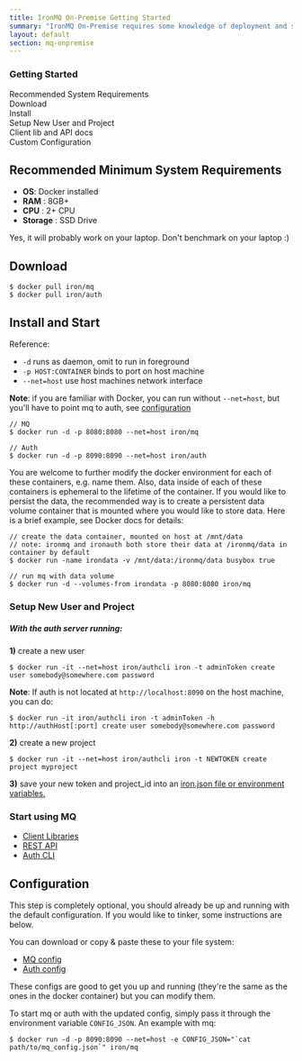 ```yaml
---
title: IronMQ On-Premise Getting Started
summary: "IronMQ On-Premise requires some knowledge of deployment and server management. If you do not possess these skills please schedule a consultation with our team"
layout: default
section: mq-onpremise
---
```


<p class="subtitle">
<!--   IronMQ On-Premise requires some knowledge of deployment and server management. If you do not possess these skills please schedule a consultation with our team -->
</p>

<section id="toc">
  <h3>Getting Started</h3>
  <ul>
    <li><a href="#requirements">Recommended System Requirements</a></li>
    <li><a href="#download">Download</a></li>
    <li><a href="#install">Install</a></li>
    <li><a href="#setup_user_project">Setup New User and Project</a></li>
    <li><a href="#start">Client lib and API docs</a></li>
    <li><a href="#custom_config">Custom Configuration</a></li>
  </ul>
</section>

<h2 id="requirements">Recommended Minimum System Requirements</h2>

* __OS__: Docker installed
* __RAM__ : 8GB+
* __CPU__ : 2+ CPU
* __Storage__ : SSD Drive

Yes, it will probably work on your laptop. Don't benchmark on your laptop :)

<h2 id="download">Download</h2>

```
$ docker pull iron/mq
$ docker pull iron/auth
```

<h2 id="install">Install and Start</h2>

Reference:

* `-d` runs as daemon, omit to run in foreground
* `-p HOST:CONTAINER` binds to port on host machine
* `--net=host` use host machines network interface

__Note__: if you are familiar with Docker, you can run without `--net=host`,
but you'll have to point mq to auth, see [configuration](#custom_config)

```
// MQ
$ docker run -d -p 8080:8080 --net=host iron/mq

// Auth
$ docker run -d -p 8090:8090 --net=host iron/auth
```

You are welcome to further modify the docker environment for each of these containers, e.g. name them.
Also, data inside of each of these containers is ephemeral to the lifetime of
the container. If you would like to persist the data, the recommended way
is to create a persistent data volume container that is mounted where you
would like to store data. Here is a brief example, see Docker docs for details:

```
// create the data container, mounted on host at /mnt/data
// note: ironmq and ironauth both store their data at /ironmq/data in container by default
$ docker run -name irondata -v /mnt/data:/ironmq/data busybox true

// run mq with data volume
$ docker run -d --volumes-from irondata -p 8080:8080 iron/mq
```

<h3 id="setup_user_project">Setup New User and Project</h3>

##### With the auth server running:

__1)__ create a new user

```
$ docker run -it --net=host iron/authcli iron -t adminToken create user somebody@somewhere.com password
```

__Note__: If auth is not located at `http://localhost:8090` on the host machine, you can do:

```
$ docker run -it iron/authcli iron -t adminToken -h http://authHost[:port] create user somebody@somewhere.com password
```

__2)__ create a new project

```
$ docker run -it --net=host iron/authcli iron -t NEWTOKEN create project myproject
```

__3)__ save your new token and project\_id into an [iron.json file or environment variables.](http://dev.iron.io/mq-onpremise/reference/client_libraries/)

<h3 id="start">Start using MQ</h3>

* [Client Libraries](http://dev.iron.io/mq-onpremise/reference/client_libraries/)
* [REST API](http://dev.iron.io/mq-onpremise/reference/api/)
* [Auth CLI](https://github.com/iron-io/enterprise/wiki/2.-Auth-CLI-Tool)

<h2 id="custom_config">Configuration</h2>

This step is completely optional, you should already be up and running with the
default configuration. If you would like to tinker, some instructions are below.

You can download or copy & paste these to your file system:

* [MQ config](https://github.com/iron-io/enterprise/blob/master/mq_config.json)
* [Auth config](https://github.com/iron-io/enterprise/blob/master/auth_config.json)

These configs are good to get you up and running (they're the same as
the ones in the docker container) but you can modify them.

To start mq or auth with the updated config, simply pass it through the
environment variable `CONFIG_JSON`. An example with mq:

```
$ docker run -d -p 8090:8090 --net=host -e CONFIG_JSON="`cat path/to/mq_config.json`" iron/mq
```
